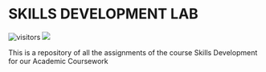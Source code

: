 # SKILLS DEVELOPMENT LAB

![visitors](https://visitor-badge.laobi.icu/badge?page_id=vaibhavjswl.Skills-Development-Lab)
<a href="github.com/vaibhavjswl"><image src="https://img.shields.io/badge/Made%20By-Vaibhav%20Jaiswal-blue.svg"></a>


This is a repository of all the assignments of the course Skills Development for our Academic Coursework
